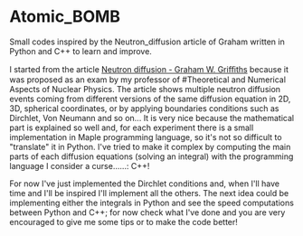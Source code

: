 # Atomic_BOMB
Small codes inspired by the Neutron_diffusion article of Graham written in Python and C++ to learn and improve.

I started from the article [Neutron diffusion - Graham W. Griﬃths](https://www.researchgate.net/publication/323035158_Neutron_diffusion) because it was proposed as an exam by my professor of #Theoretical and Numerical Aspects of Nuclear Physics.
The article shows multiple neutron diffusion events coming from different versions of the same diffusion equation in 2D, 3D, spherical coordinates, or by applying boundaries conditions such as Dirchlet, Von Neumann and so on... It is very nice because the mathematical part is explained so well and, for each experiment there is a small implementation in Maple programming language, so it's not so difficult to "translate" it in Python. I've tried to make it complex by computing the main parts of each diffusion equations (solving an integral) with the programming language I consider a curse......: C++!

For now I've just implemented the Dirchlet conditions and, when I'll have time and I'll be inspired I'll implement all the others. The next idea could be implementing either the integrals in Python and see the speed computations between Python and C++; for now check what I've done and you are very encouraged to give me some tips or to make the code better!

